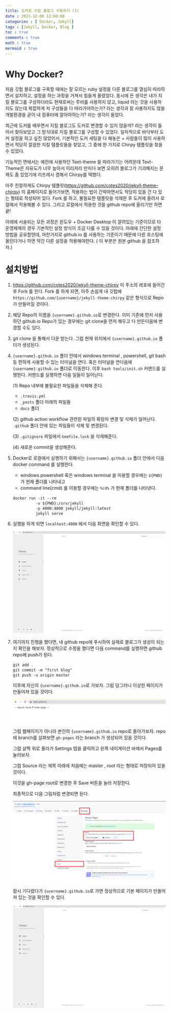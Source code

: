 ```yaml
---
title: 도커로 지킬 블로그 구축하기 (1)
date : 2021-12-08 12:00:00
categories : [ Docker, Jekyll]
tags : [Jekyll, Docker, Blog ]
toc : true
comments : true
math : true
mermaid : true
---
```



# Why Docker?

 처음 깃헙 블로그를 구축할 때에는 잘 모르는 ruby 설정을 다른 블로그를 열심히 따라하면서 설치하고, 설정을 하는 과정을 거쳐서 힘들게 올렸었다. 동시에 든 생각은 내가 지킬 블로그를 구성하더라도 현재로써는 루비를 사용하지 않고, liquid 라는 것을 사용하지도 않는데 복잡하게 저 구성들을 다 따라가야하는가? 라는 생각과 잘 사용하지도 않을 개발환경을 굳이 내 컴퓨터에 깔아야하는가? 라는 생각이 들었다. 

 최근에 도커를 배우면서 지킬 블로그도 도커로 변경할 수 있지 않을까? 라는 생각이 들어서 찾아보았고 그 방식대로 지킬 블로그를 구성할 수 있었다. 일차적으로 바닥부터 도커 설정을 하고 싶진 않았어서, 기본적인 도커 세팅을 다 해놓은 + 사람들이 많이 사용하면서 적당히 깔끔한 지킬 템플릿들을 찾았고, 그 중에 한 가지로 Chirpy 템플릿을 찾을 수 있었다. 

 기능적인 면에서는 예전에 사용하던 Text-theme 을 따라가기는 어려운데 Text-Theme은 자유도가 너무 높아서 이리저리 만지다 보면 오히려 블로그가 기괴해지는 문제도 좀 있었기에 리프레시 겸해서 Chirpy를 택했다. 


 아주 친절하게도 Chirpy 템플릿(https://github.com/cotes2020/jekyll-theme-chirpy) 의 홈페이지로 들어가보면, 적용하는 법이 간략하면서도 적당히 있을 건 다 있는 형태로 작성되어 있다. Fork 를 하고, 불필요한 템플릿을 삭제한 후 도커에 올려서 로컬에서 적용해볼 수 있다. 그리고 로컬에서 적용한 것을 github repo에 올리기만 하면 끝! 


 아래에 서술되는 모든 과정은 윈도우 + Docker Desktop 이 깔려있는 기준이므로 타 운영체제의 경우 기본적인 설정 방식이 조금 다를 수 있을 것이다. 아래에 간단한 설정 방법을 공유할텐데, 마찬가지로 github.io 를 사용하는 기준이기 때문에 다른 호스팅에 올린다거나 하면 약간 다른 설정을 적용해야한다. ( 이 부분은 원본 github 을 참조하자.)


# 설치방법

 1. https://github.com/cotes2020/jekyll-theme-chirpy 이 주소의 레포에 들어간 후 Fork 를 한다. 
 Fork 를 하게 되면, 아주 손쉽게 내 깃헙에  `https://github.com/{username}/jekyll-theme-chirpy` 같은 형식으로 Repo가 만들어질 것이다. 

 2. 해당 Repo의 이름을 `{username}.github.io`로 변경한다. 이미 기존에 먼저 사용하던 github.io Repo가 있는 경우에는 git clone을 먼저 해두고 다 만든다음에 변경할 수도 있다. 

 3. git clone 을 통해서 다운 받는다. 그럼 현재 위치에서 `{username}.github.io` 폴더가 생성된다.

 4. `{username}.github.io` 폴더 안에서 windows terminal , powershell, git bash 등 편하게 사용할 수 있는 터미널을 연다. 혹은 터미널을 연다음에 `{username}.github.io` 폴더로 이동한다. 이후 `bash tools/init.sh` 커맨드를 실행한다. 커맨드를 실행하면 다음 일들이 일어난다. 
 
    (1) Repo 내부에 불필요한 파일들을 삭제해 준다. 
    * `.travis.yml`
    * `_posts` 폴더 아래의 파일들
    * `docs` 폴더 

    (2) github action workflow 관련된 파일의 확장자 변경 및 삭제가 일어난다. `.github` 폴더 안에 있는 파일들이 삭제 및 변경된다. 

    (3) `.gitignore` 파일에서 `Gemfile.lock` 을 삭제해준다. 

    (4) 새로운 commit을 생성해준다. 

5. Docker로 로컬에서 실행하기 위해서는 `{username}.github.io` 폴더 안에서 다음 docker command 를 실행한다. 

    - windows powershell 혹은 windows terminal 을 이용할 경우에는 `${PWD}`가 현재 폴더를 나타내고 
    - command line(cmd) 를 이용할 경우에는 `%cd%` 가 현재 폴더를 나타낸다. 


    ``` console
    docker run -it --rm
              -v ${PWD}:/srv/jekyll
              -p 4000:4000 jekyll/jekyll:latest
              jekyll serve
    ```

6. 실행을 하게 되면 `localhost:4000` 에서 다음 화면을 확인할 수 있다. 


    ![ chirpy_000 ](/assets/img/articles/20211208/chirpy000.png?raw=true)


7. 여기까지 진행을 했다면, 내 github repo에 푸시하여 실제로 블로그가 생성이 되는지 확인을 해보자. 정상적으로 수정을 했다면 다음 command를 실행하면 github repo에 push가 된다. 

    ``` console
    git add . 
    git commit -m "first blog"
    git push -u origin master
    ```

    이후에 자신의 `{username}.github.io`로 가보자. 
    그럼 덩그러니 이상한 페이지가 만들어져 있을 것이다. 


    ![ chirpy_001 ](/assets/img/articles/20211208/chirpy001.png?raw=true)


    그럼 웹페이지가 아니라 본인의 `{username}.github.io` repo로 돌아가보자. 
    repo에 branch를 살펴보면 `gh-pages` 라는 branch 가 생성되어 있을 것이다. 

    그럼 살짝 위로 올라가 Settings 탭을 클릭하고 왼쪽 네이게이션 바에서 Pages를 눌러보자. 

    그럼 Source 라는 제목 아래에 
    처음에는 master , root 라는 형태로 저장되어 있을 것이다. 

    이것을 gh-page root로 변경한 후 Save 버튼을 눌러 저장한다. 

    최종적으로 다음 그림처럼 변경되면 된다. 


    ![ chirpy_002 ](/assets/img/articles/20211208/chirpy002.png?raw=true)


    잠시 기다렸다가 `{username}.github.io`로 가면 정상적으로 기본 페이지가 만들어져 있는 것을 확인할 수 있다. 


    ![ chirpy_003 ](/assets/img/articles/20211208/chirpy003.png?raw=true)



